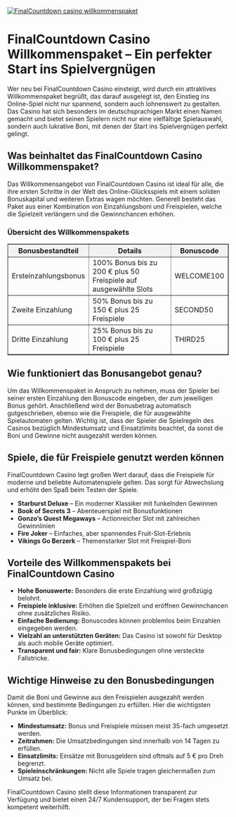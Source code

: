 [![FinalCountdown casino willkommenspaket](https://123-caf.pages.dev/gitsignup.png)](https://vrmoo.ru/Bt82HjjY)

<h1>FinalCountdown Casino Willkommenspaket – Ein perfekter Start ins Spielvergnügen</h1>  <p>Wer neu bei FinalCountdown Casino einsteigt, wird durch ein attraktives Willkommenspaket begrüßt, das darauf ausgelegt ist, den Einstieg ins Online-Spiel nicht nur spannend, sondern auch lohnenswert zu gestalten. Das Casino hat sich besonders im deutschsprachigen Markt einen Namen gemacht und bietet seinen Spielern nicht nur eine vielfältige Spielauswahl, sondern auch lukrative Boni, mit denen der Start ins Spielvergnügen perfekt gelingt.</p>  <h2>Was beinhaltet das FinalCountdown Casino Willkommenspaket?</h2>  <p>Das Willkommensangebot von FinalCountdown Casino ist ideal für alle, die ihre ersten Schritte in der Welt des Online-Glücksspiels mit einem soliden Bonuskapital und weiteren Extras wagen möchten. Generell besteht das Paket aus einer Kombination von Einzahlungsboni und Freispielen, welche die Spielzeit verlängern und die Gewinnchancen erhöhen.</p>  <h3>Übersicht des Willkommenspakets</h3> <table border="1" cellpadding="8" cellspacing="0" style="border-collapse: collapse; width: 100%; max-width: 600px;">   <thead>     <tr style="background-color: #f2f2f2;">       <th>Bonusbestandteil</th>       <th>Details</th>       <th>Bonuscode</th>     </tr>   </thead>   <tbody>     <tr>       <td>Ersteinzahlungsbonus</td>       <td>100% Bonus bis zu 200 € plus 50 Freispiele auf ausgewählte Slots</td>       <td>WELCOME100</td>     </tr>     <tr>       <td>Zweite Einzahlung</td>       <td>50% Bonus bis zu 150 € plus 25 Freispiele</td>       <td>SECOND50</td>     </tr>     <tr>       <td>Dritte Einzahlung</td>       <td>25% Bonus bis zu 100 € plus 25 Freispiele</td>       <td>THIRD25</td>     </tr>   </tbody> </table>  <h2>Wie funktioniert das Bonusangebot genau?</h2>  <p>Um das Willkommenspaket in Anspruch zu nehmen, muss der Spieler bei seiner ersten Einzahlung den Bonuscode eingeben, der zum jeweiligen Bonus gehört. Anschließend wird der Bonusbetrag automatisch gutgeschrieben, ebenso wie die Freispiele, die für ausgewählte Spielautomaten gelten. Wichtig ist, dass der Spieler die Spielregeln des Casinos bezüglich Mindestumsatz und Einsatzlimits beachtet, da sonst die Boni und Gewinne nicht ausgezahlt werden können.</p>  <h2>Spiele, die für Freispiele genutzt werden können</h2>  <p>FinalCountdown Casino legt großen Wert darauf, dass die Freispiele für moderne und beliebte Automatenspiele gelten. Das sorgt für Abwechslung und erhöht den Spaß beim Testen der Spiele.</p>  <ul>   <li><strong>Starburst Deluxe</strong> – Ein moderner Klassiker mit funkelnden Gewinnen</li>   <li><strong>Book of Secrets 3</strong> – Abenteuerspiel mit Bonusfunktionen</li>   <li><strong>Gonzo’s Quest Megaways</strong> – Actionreicher Slot mit zahlreichen Gewinnlinien</li>   <li><strong>Fire Joker</strong> – Einfaches, aber spannendes Fruit-Slot-Erlebnis</li>   <li><strong>Vikings Go Berzerk</strong> – Themenstarker Slot mit Freispiel-Boni</li> </ul>  <h2>Vorteile des Willkommenspakets bei FinalCountdown Casino</h2>  <ul>   <li><strong>Hohe Bonuswerte:</strong> Besonders die erste Einzahlung wird großzügig belohnt.</li>   <li><strong>Freispiele inklusive:</strong> Erhöhen die Spielzeit und eröffnen Gewinnchancen ohne zusätzliches Risiko.</li>   <li><strong>Einfache Bedienung:</strong> Bonuscodes können problemlos beim Einzahlen eingegeben werden.</li>   <li><strong>Vielzahl an unterstützten Geräten:</strong> Das Casino ist sowohl für Desktop als auch mobile Geräte optimiert.</li>   <li><strong>Transparent und fair:</strong> Klare Bonusbedingungen ohne versteckte Fallstricke.</li> </ul>  <h2>Wichtige Hinweise zu den Bonusbedingungen</h2>  <p>Damit die Boni und Gewinne aus den Freispielen ausgezahlt werden können, sind bestimmte Bedingungen zu erfüllen. Hier die wichtigsten Punkte im Überblick:</p>  <ul>   <li><strong>Mindestumsatz:</strong> Bonus und Freispiele müssen meist 35-fach umgesetzt werden.</li>   <li><strong>Zeitrahmen:</strong> Die Umsatzbedingungen sind innerhalb von 14 Tagen zu erfüllen.</li>   <li><strong>Einsatzlimits:</strong> Einsätze mit Bonusgeldern sind oftmals auf 5 € pro Dreh begrenzt.</li>   <li><strong>Spieleinschränkungen:</strong> Nicht alle Spiele tragen gleichermaßen zum Umsatz bei.</li> </ul>  <p>FinalCountdown Casino stellt diese Informationen transparent zur Verfügung und bietet einen 24/7 Kundensupport, der bei Fragen stets kompetent weiterhilft.</p>